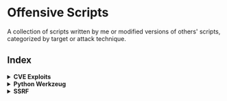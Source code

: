 # Offensive Scripts

A collection of scripts written by me or modified versions of others' scripts, categorized by target or attack technique.

## Index


<details>
<summary><b>CVE Exploits</b></summary>

#### CVE-2023-45878

Chains and automates Arbitrary File Write to RCE on Gibbon LMS through [CVE-2023-45878](https://herolab.usd.de/security-advisories/usd-2023-0025/) exploitation.

The script performs the following steps:
1. Generates an msfvenom stageless reverse shell for Windows
2. Uploads a webshell exploiting CVE-2023-45878
3. Downloads the reverse shell on the target
4. Executes the reverse shell

Usage: `CVE-2023-45878.sh <lhost> <lport> <rhost[:rport]>`.

</details>

<details>
<summary><b>Python Werkzeug</b></summary>

#### [LFI to RCE](/Python_Werkzeug/LFI_to_RCE/)

Exploits an LFI endpoint to read system files and generate the Werkzeug PIN.

#### [SQLi to RCE ](/Python_Werkzeug/SQLi_to_RCE/)

Exploits SQLi to read system files and generate Werkzeug PIN (from TryHackMe Advent Of Cyber 2023 Side Quest 4)

</details>

<details>
<summary><b>SSRF</b></summary>

#### [SSRF Local Subdomains Enumeration](/SSRF/SSRF_subdomains_enum/)

Tool to enumerate subdomains exposed locally thru a POST parameter vulnerable to SSRF. The script uses [RawHTTPy](https://pypi.org/project/rawhttpy/), a python package written by me to parse raw HTTP requests.

#### [SSRF RabbitStore CTF](/SSRF/SSRF_RabbitStore_CTF/)

Three Bash scripts exploiting an SSRF vulnerability in the THM's RabbitStore CTF.

- **Automated exploit workflow** – [ssrf.sh](/SSRF/SSRF_RabbitStore_CTF/ssrf.sh): from account creation to SSRF payload delivery
- **Internal port scanning** - [port_scanner.sh](/SSRF/SSRF_RabbitStore_CTF/port_scanner.sh): discover internal web services via SSRF
- **Directory enumeration** - [dir_scanner.sh](/SSRF/SSRF_RabbitStore_CTF/dir_scanner.sh): brute-force directories on an internal service through SSRF

</details>
